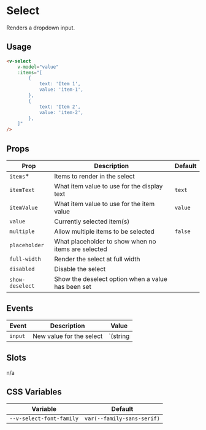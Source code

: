 # Select

Renders a dropdown input.

## Usage

```html
<v-select
	v-model="value"
	:items="[
		{
			text: 'Item 1',
			value: 'item-1',
		},
		{
			text: 'Item 2',
			value: 'item-2',
		},
	]"
/>
```

## Props

| Prop            | Description                                         | Default |
|-----------------|-----------------------------------------------------|---------|
| `items`\*       | Items to render in the select                       |         |
| `itemText`      | What item value to use for the display text         | `text`  |
| `itemValue`     | What item value to use for the item value           | `value` |
| `value`         | Currently selected item(s)                          |         |
| `multiple`      | Allow multiple items to be selected                 | `false` |
| `placeholder`   | What placeholder to show when no items are selected |         |
| `full-width`    | Render the select at full width                     |         |
| `disabled`      | Disable the select                                  |         |
| `show-deselect` | Show the deselect option when a value has been set  |         |


## Events

| Event   | Description              | Value                                   |
| ------- | ------------------------ | --------------------------------------- |
| `input` | New value for the select | `(string | number)[] | string | number` |

## Slots

n/a

## CSS Variables

| Variable                 | Default                    |
| ------------------------ | -------------------------- |
| `--v-select-font-family` | `var(--family-sans-serif)` |
